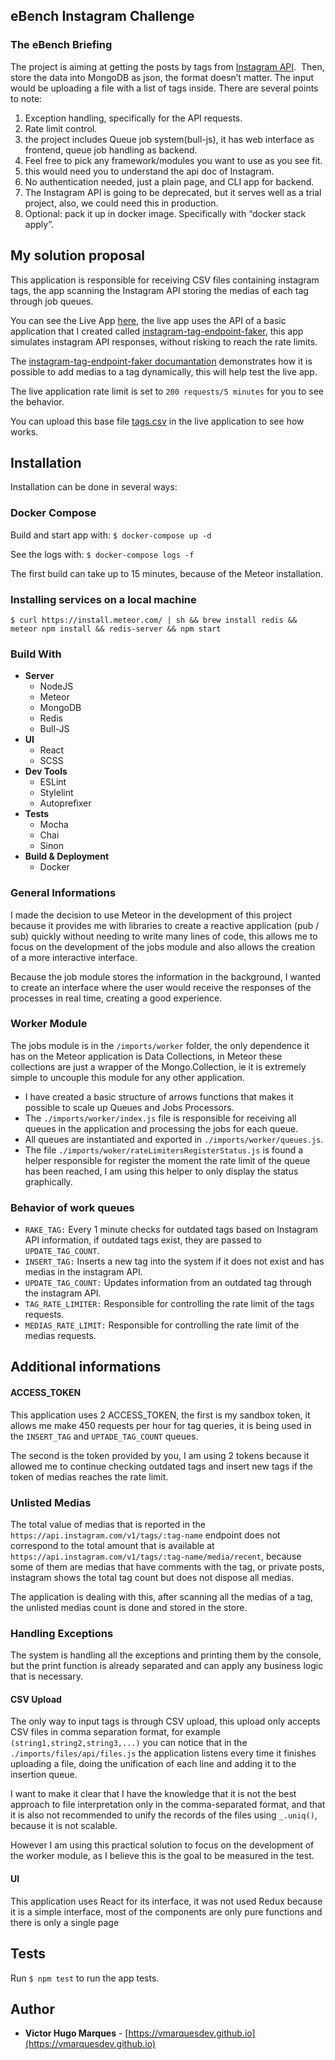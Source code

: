 ## eBench Instagram Challenge

### The eBench Briefing

The project is aiming at getting the posts by tags from [Instagram API](https://www.instagram.com/developer/endpoints/tags/#get_tags_media_recent).
 Then, store the data into MongoDB as json, the format doesn’t matter.
The input would be uploading a file with a list of tags inside.
There are several points to note:

1.  Exception handling, specifically for the API requests.
2.  Rate limit control.
3.  the project includes Queue job system(bull-js), it has web interface as frontend, queue job handling as backend.
4.  Feel free to pick any framework/modules you want to use as you see fit.
5.  this would need you to understand the api doc of Instagram.
6.  No authentication needed, just a plain page, and CLI app for backend.
7.  The Instagram API is going to be deprecated, but it serves well as a trial project, also, we could need this in production.
8.  Optional: pack it up in docker image. Specifically with “docker stack apply”.

## My solution proposal

This application is responsible for receiving CSV files containing instagram tags, the app scanning the Instagram API storing the medias of each tag through job queues.

You can see the Live App [here](http://159.203.95.75), the live app uses the API of a basic application that I created called [instagram-tag-endpoint-faker](https://github.com/vmarquesdev/instagram-tags-endpoint-faker), this app simulates instagram API responses, without risking to reach the rate limits.

The [instagram-tag-endpoint-faker documantation](https://github.com/vmarquesdev/instagram-tags-endpoint-faker#instagram-tags-endpoint-faker) demonstrates how it is possible to add medias to a tag dynamically, this will help test the live app.

The live application rate limit is set to `200 requests/5 minutes` for you to see the behavior.

You can upload this base file [tags.csv](https://github.com/eBench/victor/blob/master/tags.csv) in the live application to see how works.

## Installation

Installation can be done in several ways:

### Docker Compose

Build and start app with: `$ docker-compose up -d`

See the logs with: `$ docker-compose logs -f`

The first build can take up to 15 minutes, because of the Meteor installation.

### Installing services on a local machine

`$ curl https://install.meteor.com/ | sh && brew install redis && meteor npm install && redis-server && npm start`

### Build With

- **Server**
  - NodeJS
  - Meteor
  - MongoDB
  - Redis
  - Bull-JS
- **UI**
  - React
  - SCSS
- **Dev Tools**
  - ESLint
  - Stylelint
  - Autoprefixer
- **Tests**
  - Mocha
  - Chai
  - Sinon
- **Build & Deployment**
  - Docker

### General Informations

I made the decision to use Meteor in the development of this project because it provides me with libraries to create a reactive application (pub / sub) quickly without needing to write many lines of code, this allows me to focus on the development of the jobs module and also allows the creation of a more interactive interface.

Because the job module stores the information in the background, I wanted to create an interface where the user would receive the responses of the processes in real time, creating a good experience.

### Worker Module

The jobs module is in the `/imports/worker` folder, the only dependence it has on the Meteor application is Data Collections, in Meteor these collections are just a wrapper of the Mongo.Collection, ie it is extremely simple to uncouple this module for any other application.

- I have created a basic structure of arrows functions that makes it possible to scale up Queues and Jobs Processors.
- The `./imports/worker/index.js` file is responsible for receiving all queues in the application and processing the jobs for each queue.
- All queues are instantiated and exported in `./imports/worker/queues.js`.
- The file `./imports/woker/rateLimitersRegisterStatus.js` is found a helper responsible for register the moment the rate limit of the queue has been reached, I am using this helper to only display the status graphically.

### Behavior of work queues

- `RAKE_TAG:` Every 1 minute checks for outdated tags based on Instagram API information, if outdated tags exist, they are passed to `UPDATE_TAG_COUNT`.
- `INSERT_TAG:` Inserts a new tag into the system if it does not exist and has medias in the instagram API.
- `UPDATE_TAG_COUNT:` Updates information from an outdated tag through the instagram API.
- `TAG_RATE_LIMITER:` Responsible for controlling the rate limit of the tags requests.
- `MEDIAS_RATE_LIMIT:` Responsible for controlling the rate limit of the medias requests.

## Additional informations

#### ACCESS_TOKEN

This application uses 2 ACCESS_TOKEN, the first is my sandbox token, it allows me make 450 requests per hour for tag queries, it is being used in the `INSERT_TAG` and `UPTADE_TAG_COUNT` queues.

The second is the token provided by you, I am using 2 tokens because it allowed me to continue checking outdated tags and insert new tags if the token of medias reaches the rate limit.

### Unlisted Medias

The total value of medias that is reported in the `https://api.instagram.com/v1/tags/:tag-name` endpoint does not correspond to the total amount that is available at `https://api.instagram.com/v1/tags/:tag-name/media/recent`, because some of them are medias that have comments with the tag, or private posts, instagram shows the total tag count but does not dispose all medias.

The application is dealing with this, after scanning all the medias of a tag, the unlisted medias count is done and stored in the store.

### Handling Exceptions

The system is handling all the exceptions and printing them by the console, but the print function is already separated and can apply any business logic that is necessary.

#### CSV Upload

The only way to input tags is through CSV upload, this upload only accepts CSV files in comma separation format, for example `(string1,string2,string3,...)` you can notice that in the `./imports/files/api/files.js` the application listens every time it finishes uploading a file, doing the unification of each line and adding it to the insertion queue.

I want to make it clear that I have the knowledge that it is not the best approach to file interpretation only in the comma-separated format, and that it is also not recommended to unify the records of the files using `_.uniq()`, because it is not scalable.

However I am using this practical solution to focus on the development of the worker module, as I believe this is the goal to be measured in the test.

#### UI

This application uses React for its interface, it was not used Redux because it is a simple interface, most of the components are only pure functions and there is only a single page

## Tests

Run `$ npm test` to run the app tests.

## Author

- **Victor Hugo Marques** - [https://vmarquesdev.github.io](https://vmarquesdev.github.io)
